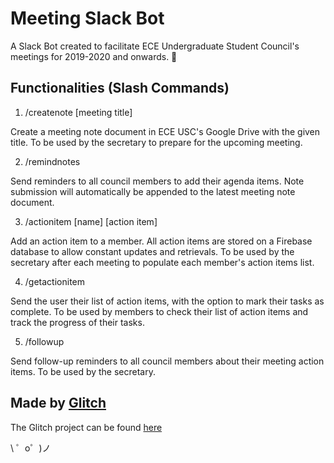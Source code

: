 Meeting Slack Bot
=================

A Slack Bot created to facilitate ECE Undergraduate Student Council's meetings for 2019-2020 and onwards. 🚀


Functionalities (Slash Commands)
------------

1. /createnote [meeting title]

Create a meeting note document in ECE USC's Google Drive with the given title.
To be used by the secretary to prepare for the upcoming meeting.

2. /remindnotes

Send reminders to all council members to add their agenda items.
Note submission will automatically be appended to the latest meeting note document.

3. /actionitem  [name] [action item]

Add an action item to a member. All action items are stored on a Firebase database
to allow constant updates and retrievals. 
To be used by the secretary after each meeting to populate each member's action items list.

4. /getactionitem

Send the user their list of action items, with the option to mark their tasks as complete.
To be used by members to check their list of action items and track the progress of their tasks.

5. /followup

Send follow-up reminders to all council members about their meeting action items. 
To be used by the secretary.

Made by [Glitch](https://glitch.com/)
-------------------

The Glitch project can be found [here](https://glitch.com/edit/#!/meeting-slackbot)

\ ゜o゜)ノ
